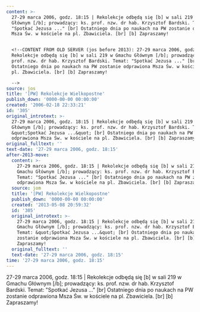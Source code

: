 ```yaml
---
content: >-
  27-29 marca 2006, godz. 18:15 | Rekolekcje odbędą się [b] w sali 219 w Gmachu
  Głównym [/b]; prowadzący: ks. prof. nzw. dr hab. Krzysztof Bardski. Temat:
  "Spotkać Jezusa ..." [br] Ostatniego dnia po naukach na PW zostanie odprawiona
  Msza Św. w kościele na pl. Zbawiciela. [br] [b] Zapraszamy!


  <!--CONTENT FROM OLD SERVER (jos before 2013): 27-29 marca 2006, godz. 18:15 |
  Rekolekcje odbędą się [b] w sali 219 w Gmachu Głównym [/b]; prowadzący: ks.
  prof. nzw. dr hab. Krzysztof Bardski. Temat: "Spotkać Jezusa ..." [br]
  Ostatniego dnia po naukach na PW zostanie odprawiona Msza Św. w kościele na
  pl. Zbawiciela. [br] [b] Zapraszamy!

  -->
source: jos
title: '[PW] Rekolekcje Wielkopostne'
publish_down: '0000-00-00 00:00:00'
created: '2006-02-18 22:33:21'
id: '305'
original_introtext: >-
  27-29 marca 2006, godz. 18:15 | Rekolekcje odbędą się [b] w sali 219 w Gmachu
  Głównym [/b]; prowadzący: ks. prof. nzw. dr hab. Krzysztof Bardski. Temat:
  &quot;Spotkać Jezusa ...&quot; [br] Ostatniego dnia po naukach na PW zostanie
  odprawiona Msza Św. w kościele na pl. Zbawiciela. [br] [b] Zapraszamy!
original_fulltext: ''
text-date: '27-29 marca 2006, godz. 18:15'
after-2013-move:
  content: >-
    27-29 marca 2006, godz. 18:15 | Rekolekcje odbędą się [b] w sali 219 w
    Gmachu Głównym [/b]; prowadzący: ks. prof. nzw. dr hab. Krzysztof Bardski.
    Temat: "Spotkać Jezusa ..." [br] Ostatniego dnia po naukach na PW zostanie
    odprawiona Msza Św. w kościele na pl. Zbawiciela. [br] [b] Zapraszamy!
  source: jom
  title: '[PW] Rekolekcje Wielkopostne'
  publish_down: '0000-00-00 00:00:00'
  created: '2013-05-08 20:59:32'
  id: '305'
  original_introtext: >-
    27-29 marca 2006, godz. 18:15 | Rekolekcje odbędą się [b] w sali 219 w
    Gmachu Głównym [/b]; prowadzący: ks. prof. nzw. dr hab. Krzysztof Bardski.
    Temat: &quot;Spotkać Jezusa ...&quot; [br] Ostatniego dnia po naukach na PW
    zostanie odprawiona Msza Św. w kościele na pl. Zbawiciela. [br] [b]
    Zapraszamy!
  original_fulltext: ''
  text-date: '27-29 marca 2006, godz. 18:15'
time: '27-29 marca 2006, godz. 18:15'
---
```

27-29 marca 2006, godz. 18:15 | Rekolekcje odbędą się [b] w sali 219 w Gmachu Głównym [/b]; prowadzący: ks. prof. nzw. dr hab. Krzysztof Bardski. Temat: "Spotkać Jezusa ..." [br] Ostatniego dnia po naukach na PW zostanie odprawiona Msza Św. w kościele na pl. Zbawiciela. [br] [b] Zapraszamy!

<!--CONTENT FROM OLD SERVER (jos before 2013): 27-29 marca 2006, godz. 18:15 | Rekolekcje odbędą się [b] w sali 219 w Gmachu Głównym [/b]; prowadzący: ks. prof. nzw. dr hab. Krzysztof Bardski. Temat: "Spotkać Jezusa ..." [br] Ostatniego dnia po naukach na PW zostanie odprawiona Msza Św. w kościele na pl. Zbawiciela. [br] [b] Zapraszamy!
-->

<!--{{json:{"created_date":"2006-02-18 22:33:21","publish_down":"0000-00-00 00:00:00","id":"305"}}}-->